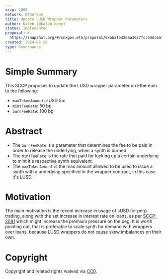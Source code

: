 ```yaml
---
sccp: 2085
network: Ethereum
title: Update LUSD Wrapper Parameters
author: Kaleb (@kaleb-keny)
status: Implemented
proposal: >-
  https://snapshot.org/#/snxgov.eth/proposal/0xabafb420aa3027fcc54dceafd58dce998bee9dcec10e5c5ac5db33e9aa06d330
created: 2024-02-29
type: Governance
---
```


# Simple Summary

This SCCP proposes to update the LUSD wrapper parameter on Ethereum to the following:
- `maxTokenAmount`: sUSD 5m
- `mintFeeRate`: 50 bp
- `burnFeeRate`: 100 bp

# Abstract

- The `burnFeeRate` is a parameter that determines the fee to be paid in order to release the underlying, when a synth is burned
- The `mintFeeRate` is the rate that paid for locking up a certain underlying to mint it's respective synth equivalent.
- The `maxTokenAmount` is the max amount allowed to be used to issue a synth with a underlying specified in the wrapper contract, in this case it's LUSD.


# Motivation

The main motivation is the recent increase in usage of sUSD for perp trading, along with the set increase in interest rate on loans, as per [SCCP-2081](https://sips.synthetix.io/sccp/sccp-2081/) which might increase the premium pressure on the peg.
It is worth pointing out, that is preferable to scale synth for demand with wrappers over loans, because LUSD wrappers do not cause skew imbalances on their own.

# Copyright

Copyright and related rights waived via [CC0](https://creativecommons.org/publicdomain/zero/1.0/).


